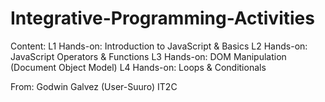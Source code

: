 # Integrative-Programming-Activities

Content:
L1 Hands-on: Introduction to JavaScript & Basics
L2 Hands-on: JavaScript Operators & Functions
L3 Hands-on: DOM Manipulation (Document Object Model)
L4 Hands-on: Loops & Conditionals

From:
Godwin Galvez (User-Suuro)
IT2C
